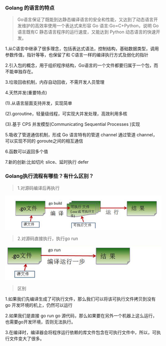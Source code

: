 ### Golang 的语言的特点

> Go语言保证了既能到达静态编译语言的安全和性能，又达到了动态语言开发维护的高效率使用一个表达式来形容 Go 语言:Go=C+Python，说明 Go 语言既有C 静态语言程序的运行速度，又能达到 Python 动态语言的快速开发。

1.从C语言中继承了很多理念，包括表达式语法，控制结构，基础数据类型，调用参数传值，指针等等，也保留了和 C语言一样的编译执行方式及弱化的指针

2.引入包的概念，用于组织程序结构，Go语言的一个文件都要归属于一个包，而不能单独存在。

3.垃圾回收机制，内存自动回收，不需开发人员管理

4.天然并发(重要特点)

(1).从语言层面支持并发，实现简单

(2).goroutine，轻量级线程，可实现大并发处理，高效利用多核

(3).基于 CPS 并发模型(Communicating Sequential Processes )实现

5.吸收了管道通信机制，形成 Go 语言特有的管道 channel 通过管道 channel，可以实现不同的 goroute之间的相互通信

6.函数可以返回多个值

7.新的创新:比如切片 slice、延时执行 defer

### Golang执行流程有哪些？有什么区别？

> 1.对源码编译后再执行

![image-20240321144349873](assets/Golang/image-20240321144349873.png)

> 2.对源码直接执行，执行go run

![image-20240321144430450](assets/Golang/image-20240321144430450.png)

> 区别

1.如果我们先编译生成了可执行文件，那么我们可以将该可执行文件拷贝到没有 go 开发环境的机上，仍然可以运行

2.如果我们是直接 go run go 源代码，那么如果要在另外一个机器上这么运行，也需要go开发环境，否则无法执行。

3.在编译时，编译器会将程序运行依赖的库文件包含在可执行文件中，所以，可执行文件变大了很多。

